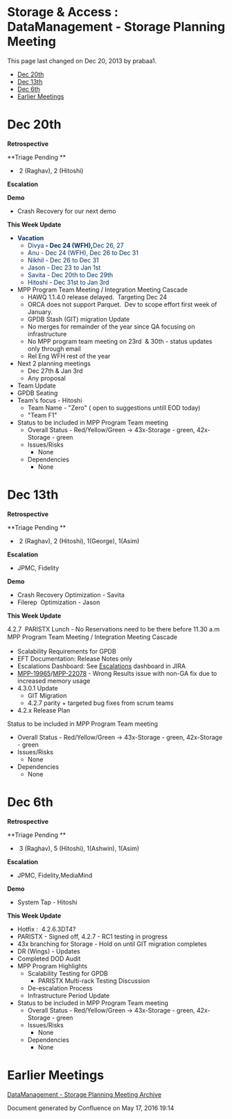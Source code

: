 <span id="title-text"> Storage & Access : DataManagement - Storage Planning Meeting </span>
===========================================================================================

This page last changed on Dec 20, 2013 by prabaa1.

-   [Dec 20th](#DataManagement-StoragePlanningMeeting-Dec20th)
-   [Dec 13th](#DataManagement-StoragePlanningMeeting-Dec13th)
-   [Dec 6th](#DataManagement-StoragePlanningMeeting-Dec6th)
-   [Earlier Meetings](#DataManagement-StoragePlanningMeeting-EarlierMeetings)

Dec 20th
========

**Retrospective**

**Triage Pending **

-    2 (Raghav), 2 (Hitoshi)

**Escalation**

**Demo**

-   Crash Recovery for our next demo

**This Week Update**

-   <span style="color: rgb(0,51,102);">**<span>Vacation</span>**</span>
    -   <span style="color: rgb(0,51,102);"><span>Divya</span>**<span> - <span style="color: rgb(0,51,102);">Dec 24 (WFH),</span></span>**<span>Dec 26, 27</span></span>
    -   <span style="color: rgb(0,51,102);"><span>Anu - Dec 24 (WFH), Dec 26 to Dec 31</span></span>
    -   <span style="color: rgb(0,51,102);"><span>Nikhil - <span style="color: rgb(0,51,102);">Dec 26 to <span style="color: rgb(0,51,102);">Dec 31</span></span></span></span>
    -   <span style="color: rgb(0,51,102);"><span><span style="color: rgb(0,51,102);"><span style="color: rgb(0,51,102);">Jason - Dec 23 to Jan 1st</span></span></span></span><span style="color: rgb(0,51,102);"><span><span style="color: rgb(0,51,102);"><span style="color: rgb(0,51,102);">
        </span></span></span></span>
    -   <span style="color: rgb(0,51,102);"><span><span style="color: rgb(0,51,102);">Savita - Dec 20th to Dec 29th</span></span></span>
    -   <span style="color: rgb(0,51,102);"><span><span style="color: rgb(0,51,102);">Hitoshi - Dec 31st to Jan 3rd</span></span></span>
-   MPP Program Team Meeting / Integration Meeting Cascade
    -   HAWQ 1.1.4.0 release delayed.  Targeting Dec 24
    -   ORCA does not support Parquet.  Dev to scope effort first week of January.
    -   GPDB Stash (GIT) migration Update
    -   No merges for remainder of the year since QA focusing on infrastructure
    -   No MPP program team meeting on 23rd  & 30th - status updates only through email
    -   Rel Eng WFH rest of the year
-   Next 2 planning meetings
    -   Dec 27th & Jan 3rd
    -   Any proposal
-   Team Update
-   GPDB Seating 
-   Team's focus - Hitoshi
    -   Team Name - "Zero" ( open to suggestions untill EOD today)
    -   "Team F1"
-   Status to be included in MPP Program Team meeting
    -   Overall Status - Red/Yellow/Green -&gt; 43x-Storage - green, 42x-Storage - green
    -   Issues/Risks
        -   None
    -   Dependencies
        -   None

Dec 13th
========

**Retrospective**

**Triage Pending **

-    2 (Raghav), 2 (Hitoshi), 1(George), 1(Asim)

**Escalation**

-   JPMC, Fidelity

**Demo**

-   Crash Recovery Optimization - Savita
-   Filerep  Optimization - Jason

**This Week Update**

4.2.7 
PARISTX Lunch - No Reservations need to be there before 11.30 a.m
<span style="font-size: 14.0px;line-height: 1.4285715;">MPP Program Team Meeting / Integration Meeting Cascade</span>
-   Scalability Requirements for GPDB
-   EFT Documentation: Release Notes only
-   Escalations Dashboard: See <a href="https://jira.eng.pivotal.io/secure/Dashboard.jspa?selectPageId=12271" class="external-link">Escalations</a> dashboard in JIRA
-   <a href="https://jira.eng.pivotal.io/browse/MPP-19965" class="external-link">MPP-19965</a>/<a href="https://jira.eng.pivotal.io/browse/MPP-22078" class="external-link">MPP-22078</a> - Wrong Results issue with non-GA fix due to increased memory usage
-   4.3.0.1 Update
    -   GIT Migration
    -   4.2.7 parity + targeted bug fixes from scrum teams
-   4.2.x Release Plan

Status to be included in MPP Program Team meeting
-   Overall Status - Red/Yellow/Green -&gt; 43x-Storage - green, 42x-Storage - green
-   Issues/Risks
    -   None
-   Dependencies
    -   None

Dec 6th
=======

**Retrospective**

**Triage Pending **

-    3 (Raghav), 5 (Hitoshi), 1(Ashwin), 1(Asim)

**Escalation**

-   JPMC, Fidelity,MediaMind

**Demo**

-   System Tap - Hitoshi

**This Week Update**

-   Hotfix :  4.2.6.3DT4?
-   PARISTX - Signed off, 4.2.7 - RC1 testing in progress
-   43x branching for Storage - Hold on until GIT migration completes
-   DR (Wings) - Updates
-   Completed DOD Audit
-   MPP Program Highlights
    -   <span>Scalability Testing for GPDB</span>
        -   <span>PARISTX Multi-rack Testing Discussion</span>
    -   <span>De-escalation Process</span>
    -   <span>Infrastructure Period Update</span><span>
        </span>
-   Status to be included in MPP Program Team meeting
    -   Overall Status - Red/Yellow/Green -&gt; 43x-Storage - green, 42x-Storage - green
    -   Issues/Risks
        -   None
    -   Dependencies
        -   None

Earlier Meetings
================

[DataManagement - Storage Planning Meeting Archive](DataManagement%2B-%2BStorage%2BPlanning%2BMeeting%2BArchive.md)

Document generated by Confluence on May 17, 2016 19:14


